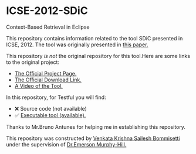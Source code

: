 # ICSE-2012-SDiC
 Context-Based Retrieval in Eclipse
 
This repository contains information related to the tool SDiC presented in ICSE, 2012.
The tool was originally presented in <a href="http://dl.acm.org/citation.cfm?id=2337456&CFID=565503184&CFTOKEN=24636741">this paper.</a>

This repository _is not_ the original repository for this tool.Here are some links to the original project:
* <a href="http://sdic.dei.uc.pt/home/project/">The Official Project Page.</a>
* <a href="http://sdic.dei.uc.pt/home/prototype/download/">The Official Download Link.</a>
* <a href="https://www.youtube.com/watch?v=xRT5aw24-PQ/">A Video of the Tool.</a>

In this repository, for Testful you will find:
* :x: Source code (not available)
* :white_check_mark: <a href="http://sdic.dei.uc.pt/home/prototype/download/"> Executable tool (available).</a>

Thanks to Mr.Bruno Antunes for helping me in establishing this repository. 

This repository was constructed by <a href="https://github.com/saileshbvk">Venkata Krishna Sailesh Bommisetti</a> under the supervision of <a href="https://github.com/CaptainEmerson">Dr.Emerson Murphy-Hill.</a>

